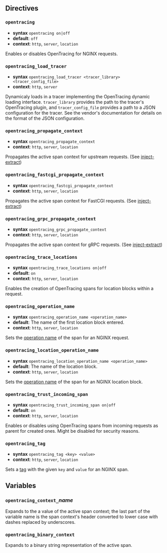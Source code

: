 Directives
----------

### `opentracing`

- **syntax** `opentracing on|off`
- **default**: `off`
- **context**: `http`, `server`, `location`

Enables or disables OpenTracing for NGINX requests.

### `opentracing_load_tracer`

- **syntax** `opentracing_load_tracer <tracer_library> <tracer_config_file>`
- **context**: `http`, `server`

Dynamicaly loads in a tracer implementing the OpenTracing dynamic loading interface.
`tracer_library` provides the path to the tracer's OpenTracing plugin, and `tracer_config_file`
provides a path to a JSON configuration for the tracer. See the vendor's documentation for
details on the format of the JSON configuration.

### `opentracing_propagate_context`

- **syntax** `opentracing_propagate_context`
- **context**: `http`, `server`, `location`

Propagates the active span context for upstream requests. (See
[inject-extract](https://opentracing.io/docs/overview/inject-extract))

### `opentracing_fastcgi_propagate_context`

- **syntax** `opentracing_fastcgi_propagate_context`
- **context**: `http`, `server`, `location`

Propagates the active span context for FastCGI requests. (See
[inject-extract](https://opentracing.io/docs/overview/inject-extract))

### `opentracing_grpc_propagate_context`

- **syntax** `opentracing_grpc_propagate_context`
- **context**: `http`, `server`, `location`

Propagates the active span context for gRPC requests. (See
[inject-extract](https://opentracing.io/docs/overview/inject-extract))

### `opentracing_trace_locations`

- **syntax** `opentracing_trace_locations on|off`
- **default**: `on`
- **context**: `http`, `server`, `location`

Enables the creation of OpenTracing spans for location blocks within a request.

### `opentracing_operation_name`

- **syntax** `opentracing_operation_name <operation_name>`
- **default**: The name of the first location block entered.
- **context**: `http`, `server`, `location`

Sets the [operation name](https://github.com/opentracing/specification/blob/master/specification.md#start-a-new-span)
of the span for an NGINX request.

### `opentracing_location_operation_name`

- **syntax** `opentracing_location_operation_name <operation_name>`
- **default**: The name of the location block.
- **context**: `http`, `server`, `location`

Sets the [operation name](https://github.com/opentracing/specification/blob/master/specification.md#start-a-new-span)
of the span for an NGINX location block.

### `opentracing_trust_incoming_span`

- **syntax** `opentracing_trust_incoming_span on|off`
- **default**: `on`
- **context**: `http`, `server`, `location`

Enables or disables using OpenTracing spans from incoming requests as parent for created ones. Might be disabled for security reasons.

### `opentracing_tag`

- **syntax** `opentracing_tag <key> <value>`
- **context**: `http`, `server`, `location`

Sets a [tag](https://github.com/opentracing/specification/blob/master/specification.md#set-a-span-tag)
with the given `key` and `value` for an NGINX span.

Variables
---------

### `opentracing_context_`*name*

Expands to the a value of the active span context; the last part of the variable
name is the span context's header converted to lower case with dashes replaced by
underscores.

### `opentracing_binary_context`

Expands to a binary string representation of the active span.
